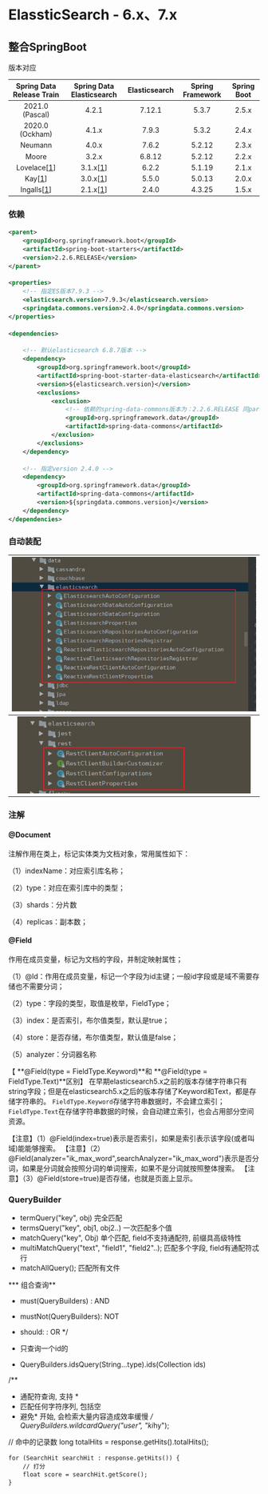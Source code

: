 # ElassticSearch - 6.x、7.x

## 整合SpringBoot

版本对应

|                  Spring Data Release Train                   |                  Spring Data Elasticsearch                   | Elasticsearch | Spring Framework | Spring Boot |
| :----------------------------------------------------------: | :----------------------------------------------------------: | :-----------: | :--------------: | :---------: |
|                       2021.0 (Pascal)                        |                            4.2.1                             |    7.12.1     |      5.3.7       |    2.5.x    |
|                       2020.0 (Ockham)                        |                            4.1.x                             |     7.9.3     |      5.3.2       |    2.4.x    |
|                           Neumann                            |                            4.0.x                             |     7.6.2     |      5.2.12      |    2.3.x    |
|                            Moore                             |                            3.2.x                             |    6.8.12     |      5.2.12      |    2.2.x    |
| Lovelace[[1](https://docs.spring.io/spring-data/elasticsearch/docs/current/reference/html/#_footnotedef_1)] | 3.1.x[[1](https://docs.spring.io/spring-data/elasticsearch/docs/current/reference/html/#_footnotedef_1)] |     6.2.2     |      5.1.19      |    2.1.x    |
| Kay[[1](https://docs.spring.io/spring-data/elasticsearch/docs/current/reference/html/#_footnotedef_1)] | 3.0.x[[1](https://docs.spring.io/spring-data/elasticsearch/docs/current/reference/html/#_footnotedef_1)] |     5.5.0     |      5.0.13      |    2.0.x    |
| Ingalls[[1](https://docs.spring.io/spring-data/elasticsearch/docs/current/reference/html/#_footnotedef_1)] | 2.1.x[[1](https://docs.spring.io/spring-data/elasticsearch/docs/current/reference/html/#_footnotedef_1)] |     2.4.0     |      4.3.25      |    1.5.x    |

### 依赖

```xml
<parent>
    <groupId>org.springframework.boot</groupId>
    <artifactId>spring-boot-starters</artifactId>
    <version>2.2.6.RELEASE</version>
</parent>

<properties>
    <!-- 指定ES版本7.9.3 -->
    <elasticsearch.version>7.9.3</elasticsearch.version>
    <springdata.commons.version>2.4.0</springdata.commons.version>
</properties>

<dependencies>

    <!-- 默认elasticsearch 6.8.7版本 -->
    <dependency>
        <groupId>org.springframework.boot</groupId>
        <artifactId>spring-boot-starter-data-elasticsearch</artifactId>
        <version>${elasticsearch.version}</version>
        <exclusions>
            <exclusion>
                <!-- 依赖的spring-data-commons版本为：2.2.6.RELEASE 同parent保持一致 -->
                <groupId>org.springframework.data</groupId>
                <artifactId>spring-data-commons</artifactId>
            </exclusion>
        </exclusions>
    </dependency>

    <!-- 指定version 2.4.0 -->
    <dependency>
        <groupId>org.springframework.data</groupId>
        <artifactId>spring-data-commons</artifactId>
        <version>${springdata.commons.version}</version>
    </dependency>
</dependencies>
```

### 自动装配

| <img src="image\es\config1.png" style="zoom: 80%;" /> |
| :---------------------------------------------------: |
| <img src="image\es\config2.png" style="zoom:80%;" />  |



### 注解

#### @Document

注解作用在类上，标记实体类为文档对象，常用属性如下：

（1）indexName：对应索引库名称；

（2）type：对应在索引库中的类型；

（3）shards：分片数

（4）replicas：副本数；

#### @Field

作用在成员变量，标记为文档的字段，并制定映射属性；

（1）@Id：作用在成员变量，标记一个字段为id主键；一般id字段或是域不需要存储也不需要分词；

（2）type：字段的类型，取值是枚举，FieldType；

（3）index：是否索引，布尔值类型，默认是true；

（4）store：是否存储，布尔值类型，默认值是false；

（5）analyzer：分词器名称

【 **@Field(type = FieldType.Keyword)**和 **@Field(type = FieldType.Text)**区别】
在早期elasticsearch5.x之前的版本存储字符串只有string字段；但是在elasticsearch5.x之后的版本存储了Keyword和Text，都是存储字符串的。
`FieldType.Keyword`存储字符串数据时，不会建立索引；
`FieldType.Text`在存储字符串数据的时候，会自动建立索引，也会占用部分空间资源。

【注意】（1）@Field(index=true)表示是否索引，如果是索引表示该字段(或者叫域)能能够搜索。
【注意】（2）@Field(analyzer="ik_max_word",searchAnalyzer="ik_max_word")表示是否分词，如果是分词就会按照分词的单词搜索，如果不是分词就按照整体搜索。
【注意】（3）@Field(store=true)是否存储，也就是页面上显示。

### QueryBuilder
 * termQuery("key", obj) 完全匹配
 * termsQuery("key", obj1, obj2..)   一次匹配多个值
 * matchQuery("key", Obj) 单个匹配, field不支持通配符, 前缀具高级特性
 * multiMatchQuery("text", "field1", "field2"..);  匹配多个字段, field有通配符忒行
 * matchAllQuery();         匹配所有文件

*** 组合查询**

 * must(QueryBuilders) :   AND
 * mustNot(QueryBuilders): NOT
 * should:                  : OR
 */


 * 只查询一个id的
 * QueryBuilders.idsQuery(String...type).ids(Collection<String> ids)



/**
 * 通配符查询, 支持 * 
 * 匹配任何字符序列, 包括空
 * 避免* 开始, 会检索大量内容造成效率缓慢
 */
 QueryBuilders.wildcardQuery("user", "ki*hy");




 // 命中的记录数
    long totalHits = response.getHits().totalHits();
    
    for (SearchHit searchHit : response.getHits()) {
        // 打分
        float score = searchHit.getScore();
    }


